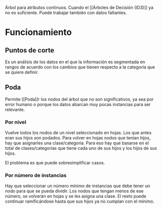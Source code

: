Árbol para atributos continuos. Cuando el [[Árboles de Decisión (ID3)]] ya no es suficiente. Puede trabajar también con datos faltantes.

# Funcionamiento
## Puntos de corte
Es un análisis de los datos en el que la información es segmentada en rangos de acuerdo con los cambios que tienen respecto a la categoría que se quiere definir.

## Poda
Permite [[Poda]]r los nodos del árbol que no son significativos, ya sea por error humano o porque los datos abarcan muy pocas instancias para ser relevante.

### Por nivel
Vuelve todos los nodos de un nivel seleccionado en hojas. Los que antes eran sus hijos son podados. Para volver en hojas nodos que tenían hijos, hay que asignarles una clase/categoría. Para eso hay que basarse en el total de clases/categorías que tiene cada uno de sus hijos y los hijos de sus hijos.

El problema es que puede sobresimplificar casos.

### Por número de instancias
Hay que seleccionar un número mínimo de instancias que debe tener un nodo para que se pueda dividir. Los nodos que tengan menos de ese número, se volverán en hojas y se les asigna una clase. El resto puede continuar ramificándose hasta que sus hijos ya no cumplan con el mínimo.
